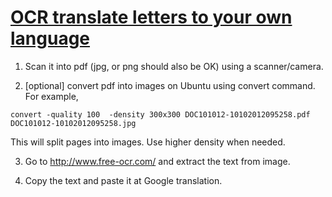 # [OCR translate letters to your own language](http://harikrish.wordpress.com/2011/04/07/ubuntu-linux-command-line-tool-to-convert-pdf-to-image-and-from-image-to-pdf/)


1. Scan it into pdf (jpg, or png should also be OK) using a scanner/camera.

2. [optional] convert pdf into images on Ubuntu using convert command. For example,
```
convert -quality 100  -density 300x300 DOC101012-10102012095258.pdf DOC101012-10102012095258.jpg
```
This will split pages into images. Use higher density when needed.

3. Go to http://www.free-ocr.com/ and extract the text from image.

4. Copy the text and paste it at Google translation.
